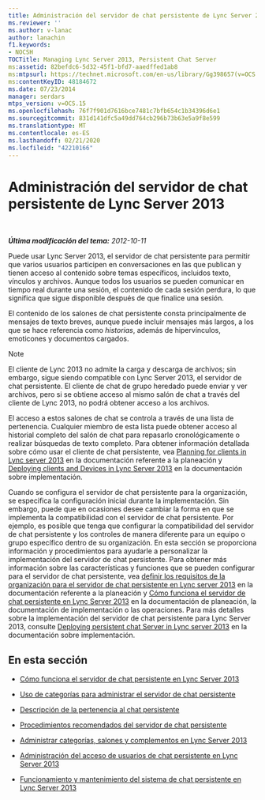 ```yaml
---
title: Administración del servidor de chat persistente de Lync Server 2013
ms.reviewer: ''
ms.author: v-lanac
author: lanachin
f1.keywords:
- NOCSH
TOCTitle: Managing Lync Server 2013, Persistent Chat Server
ms:assetid: 82befdc6-5d32-45f1-bfd7-aaedffed1ab8
ms:mtpsurl: https://technet.microsoft.com/en-us/library/Gg398657(v=OCS.15)
ms:contentKeyID: 48184672
ms.date: 07/23/2014
manager: serdars
mtps_version: v=OCS.15
ms.openlocfilehash: 76f7f901d7616bce7481c7bfb654c1b34396d6e1
ms.sourcegitcommit: 831d141dfc5a49dd764cb296b73b63e5a9f8e599
ms.translationtype: MT
ms.contentlocale: es-ES
ms.lasthandoff: 02/21/2020
ms.locfileid: "42210166"
---
```

<div data-xmlns="http://www.w3.org/1999/xhtml">

<div class="topic" data-xmlns="http://www.w3.org/1999/xhtml" data-msxsl="urn:schemas-microsoft-com:xslt" data-cs="https://msdn.microsoft.com/">

<div data-asp="https://msdn2.microsoft.com/asp">

# <a name="managing-lync-server-2013-persistent-chat-server"></a>Administración del servidor de chat persistente de Lync Server 2013

</div>

<div id="mainSection">

<div id="mainBody">

<span> </span>

_**Última modificación del tema:** 2012-10-11_

Puede usar Lync Server 2013, el servidor de chat persistente para permitir que varios usuarios participen en conversaciones en las que publican y tienen acceso al contenido sobre temas específicos, incluidos texto, vínculos y archivos. Aunque todos los usuarios se pueden comunicar en tiempo real durante una sesión, el contenido de cada sesión perdura, lo que significa que sigue disponible después de que finalice una sesión.

El contenido de los salones de chat persistente consta principalmente de mensajes de texto breves, aunque puede incluir mensajes más largos, a los que se hace referencia como *historias*, además de hipervínculos, emoticones y documentos cargados.

<div>


> [!NOTE]  
> El cliente de Lync 2013 no admite la carga y descarga de archivos; sin embargo, sigue siendo compatible con Lync Server 2013, el servidor de chat persistente. El cliente de chat de grupo heredado puede enviar y ver archivos, pero si se obtiene acceso al mismo salón de chat a través del cliente de Lync 2013, no podrá obtener acceso a los archivos.



</div>

El acceso a estos salones de chat se controla a través de una lista de pertenencia. Cualquier miembro de esta lista puede obtener acceso al historial completo del salón de chat para repasarlo cronológicamente o realizar búsquedas de texto completo. Para obtener información detallada sobre cómo usar el cliente de chat persistente, vea [Planning for clients in Lync server 2013](lync-server-2013-planning-for-clients.md) en la documentación referente a la planeación y [Deploying clients and Devices in Lync Server 2013](lync-server-2013-deploying-clients-and-devices.md) en la documentación sobre implementación.

Cuando se configura el servidor de chat persistente para la organización, se especifica la configuración inicial durante la implementación. Sin embargo, puede que en ocasiones desee cambiar la forma en que se implementa la compatibilidad con el servidor de chat persistente. Por ejemplo, es posible que tenga que configurar la compatibilidad del servidor de chat persistente y los controles de manera diferente para un equipo o grupo específico dentro de su organización. En esta sección se proporciona información y procedimientos para ayudarle a personalizar la implementación del servidor de chat persistente. Para obtener más información sobre las características y funciones que se pueden configurar para el servidor de chat persistente, vea [definir los requisitos de la organización para el servidor de chat persistente en Lync server 2013](lync-server-2013-defining-your-requirements-for-persistent-chat-server.md) en la documentación referente a la planeación y [Cómo funciona el servidor de chat persistente en Lync Server 2013](lync-server-2013-how-persistent-chat-server-works.md) en la documentación de planeación, la documentación de implementación o las operaciones. Para más detalles sobre la implementación del servidor de chat persistente para Lync Server 2013, consulte [Deploying persistent chat Server in Lync server 2013](lync-server-2013-deploying-persistent-chat-server.md) en la documentación sobre implementación.

<div>

## <a name="in-this-section"></a>En esta sección

  - [Cómo funciona el servidor de chat persistente en Lync Server 2013](lync-server-2013-how-persistent-chat-server-works.md)

  - [Uso de categorías para administrar el servidor de chat persistente](using-categories-to-administer-persistent-chat-server.md)

  - [Descripción de la pertenencia al chat persistente](understanding-persistent-chat-membership.md)

  - [Procedimientos recomendados del servidor de chat persistente](persistent-chat-server-best-practices.md)

  - [Administrar categorías, salones y complementos en Lync Server 2013](lync-server-2013-managing-categories-rooms-and-add-ins.md)

  - [Administración del acceso de usuarios de chat persistente en Lync Server 2013](lync-server-2013-managing-persistent-chat-user-access.md)

  - [Funcionamiento y mantenimiento del sistema de chat persistente en Lync Server 2013](lync-server-2013-operating-and-maintaining-the-persistent-chat-system.md)

</div>

</div>

<span> </span>

</div>

</div>

</div>

